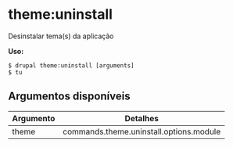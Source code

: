 # theme:uninstall
Desinstalar tema(s) da aplicação

**Uso:**
```
$ drupal theme:uninstall [arguments]
$ tu  
```

## Argumentos disponíveis
Argumento | Detalhes
---------|-------------
theme | commands.theme.uninstall.options.module
